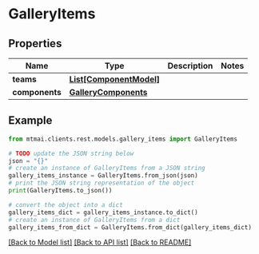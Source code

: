 # GalleryItems


## Properties

Name | Type | Description | Notes
------------ | ------------- | ------------- | -------------
**teams** | [**List[ComponentModel]**](ComponentModel.md) |  | 
**components** | [**GalleryComponents**](GalleryComponents.md) |  | 

## Example

```python
from mtmai.clients.rest.models.gallery_items import GalleryItems

# TODO update the JSON string below
json = "{}"
# create an instance of GalleryItems from a JSON string
gallery_items_instance = GalleryItems.from_json(json)
# print the JSON string representation of the object
print(GalleryItems.to_json())

# convert the object into a dict
gallery_items_dict = gallery_items_instance.to_dict()
# create an instance of GalleryItems from a dict
gallery_items_from_dict = GalleryItems.from_dict(gallery_items_dict)
```
[[Back to Model list]](../README.md#documentation-for-models) [[Back to API list]](../README.md#documentation-for-api-endpoints) [[Back to README]](../README.md)


